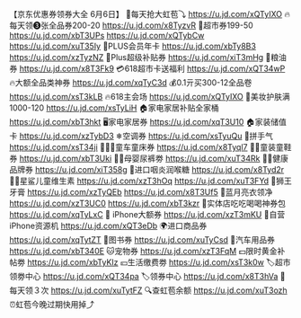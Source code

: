 【京东优惠券领券大全 6月6日】
🧧每天抢大虹苞⤵
https://u.jd.com/xQTyIXO
🔥每天领❸张全品券200-20
https://u.jd.com/x8TyzvR
🛒超市券199-50
https://u.jd.com/xbT3UPs 
https://u.jd.com/xQTybCw
https://u.jd.com/xuT35Iy
👑PLUS会员年卡
https://u.jd.com/xbTy8B3
https://u.jd.com/xzTyzNZ
👟Plus超级补贴券
https://u.jd.com/xiT3mHg
🍚粮油券
https://u.jd.com/x8T3Fk9
💳618超市卡送福利
https://u.jd.com/xQT34wP
🔥大额全品类神券 
https://u.jd.com/xqTyC3d
💰0.1亓买300-12全品卷
https://u.jd.com/xsT3kLB
🔥618主会场
https://u.jd.com/xQTyIXO
💄美妆护肤满1000-120
https://u.jd.com/xsTyLiH
🏠家电家居补贴全家桶
https://u.jd.com/xbT3hkt
🖥家电家居券
https://u.jd.com/xqT3U10
🏠家装储值卡
https://u.jd.com/xzTybD3
❄空调券
https://u.jd.com/xsTyuQu
🎰拼手气
https://u.jd.com/xsT34ji
🚴🏻‍♀童车童床券
https://u.jd.com/x8Tyql7
👶🏻童装童鞋券
https://u.jd.com/xbT3Uki
👶🏻母婴尿裤劵
https://u.jd.com/xuT34Rk
💪🏻健康品牌券
https://u.jd.com/xiT358g
🍃进口咽炎润喉糖 
https://u.jd.com/x8Tyd2r
👶🏻星鲨儿童维生素
https://u.jd.com/xzT3hOq
https://u.jd.com/xuT3FYd
🦁狮王牙膏
https://u.jd.com/xzTyQEb
https://u.jd.com/x8T3Uf5
🌙蓝月亮衣领净
https://u.jd.com/xzT3UC0
https://u.jd.com/xbT3kzr
🍕实体店吃吃喝喝神券包
https://u.jd.com/xqTyLxC
 iPhone大额券
https://u.jd.com/xzT3mKU
📱自营iPhone资源机
https://u.jd.com/xQT3eDb
🌍进口商品券
https://u.jd.com/xqTytZT
📖图书券
https://u.jd.com/xuTyCsd
🚗汽车用品券
https://u.jd.com/xbT340E
🐱宠物券
https://u.jd.com/xzT3FqM
💵限时黄金补帖劵
https://u.jd.com/xbTyKIz
💴生活缴费劵
https://u.jd.com/xsT3k0w
🏷超市领劵中心
https://u.jd.com/xQT34pa
🏷领券中心
https://u.jd.com/x8T3hVa
🧧每天领３次
https://u.jd.com/xuTytFZ
🔍查虹苞余额
https://u.jd.com/xuT3ozh
⏰虹苞今晚过期快用掉⤴